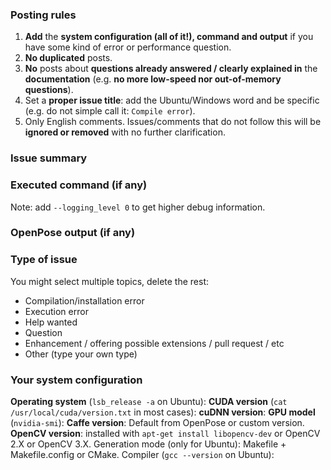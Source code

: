 ### Posting rules
1. **Add** the **system configuration (all of it!), command and output** if you have some kind of error or performance question.
2. **No duplicated** posts.
3. **No** posts about **questions already answered / clearly explained in** the **documentation** (e.g. **no more low-speed nor out-of-memory questions**).
4. Set a **proper issue title**: add the Ubuntu/Windows word and be specific (e.g. do not simple call it: `Compile error`).
5. Only English comments.
Issues/comments that do not follow this will be **ignored or removed** with no further clarification.



### Issue summary



### Executed command (if any)
Note: add `--logging_level 0` to get higher debug information.



### OpenPose output (if any)



### Type of issue
You might select multiple topics, delete the rest:
- Compilation/installation error
- Execution error
- Help wanted
- Question
- Enhancement / offering possible extensions / pull request / etc
- Other (type your own type)



### Your system configuration
**Operating system** (`lsb_release -a` on Ubuntu):
**CUDA version** (`cat /usr/local/cuda/version.txt` in most cases):
**cuDNN version**:
**GPU model** (`nvidia-smi`):
**Caffe version**: Default from OpenPose or custom version.
**OpenCV version**: installed with `apt-get install libopencv-dev` or OpenCV 2.X or OpenCV 3.X.
Generation mode (only for Ubuntu): Makefile + Makefile.config or CMake.
Compiler (`gcc --version` on Ubuntu):
